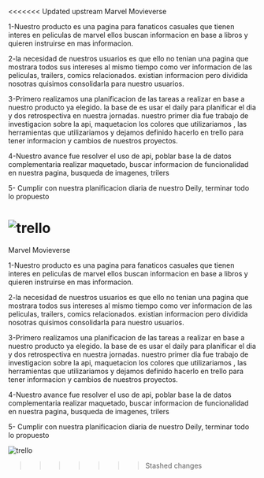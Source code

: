 <<<<<<< Updated upstream
Marvel Movieverse


1-Nuestro producto es una pagina para fanaticos casuales que tienen interes en peliculas de marvel ellos buscan informacion en base a libros y quieren instruirse en mas informacion. 


2-la necesidad de nuestros usuarios es que ello no tenian una pagina que mostrara todos sus intereses al mismo tiempo como ver informacion de las peliculas, trailers, comics relacionados. existian informacion pero dividida nosotras quisimos consolidarla para nuestro usuarios.



3-Primero realizamos una planificacion de las tareas a realizar en base a nuestro producto ya elegido. la base de es usar el daily para planificar el dia y dos  retrospectiva en nuestra jornadas. nuestro primer dia fue trabajo de investigacion sobre la api, maquetacion los colores que utilizariamos , las herramientas que utilizariamos  y dejamos definido hacerlo en trello para tener informacion y cambios de  nuestros proyectos.

4-Nuestro avance fue resolver el uso de api, poblar base la de datos complementaria realizar maquetado, buscar informacion de funcionalidad en nuestra pagina, busqueda de imagenes, trilers

5- Cumplir con nuestra planificacion diaria de nuestro Deily, terminar todo lo propuesto  

![trello](../Assets/img/trello.png)
=======
Marvel Movieverse


1-Nuestro producto es una pagina para fanaticos casuales que tienen interes en peliculas de marvel ellos buscan informacion en base a libros y quieren instruirse en mas informacion. 


2-la necesidad de nuestros usuarios es que ello no tenian una pagina que mostrara todos sus intereses al mismo tiempo como ver informacion de las peliculas, trailers, comics relacionados. existian informacion pero dividida nosotras quisimos consolidarla para nuestro usuarios.



3-Primero realizamos una planificacion de las tareas a realizar en base a nuestro producto ya elegido. la base de es usar el daily para planificar el dia y dos  retrospectiva en nuestra jornadas. nuestro primer dia fue trabajo de investigacion sobre la api, maquetacion los colores que utilizariamos , las herramientas que utilizariamos  y dejamos definido hacerlo en trello para tener informacion y cambios de  nuestros proyectos.

4-Nuestro avance fue resolver el uso de api, poblar base la de datos complementaria realizar maquetado, buscar informacion de funcionalidad en nuestra pagina, busqueda de imagenes, trilers

5- Cumplir con nuestra planificacion diaria de nuestro Deily, terminar todo lo propuesto  

![trello](../Assets/img/trello.png)
>>>>>>> Stashed changes
